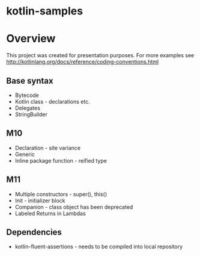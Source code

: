 # kotlin-samples
# Overview
This project was created for presentation purposes.
For more examples see http://kotlinlang.org/docs/reference/coding-conventions.html

## Base syntax
* Bytecode
* Kotlin class - declarations etc.
* Delegates
* StringBuilder

## M10
* Declaration - site variance
* Generic
* Inline package function - reified type

## M11
* Multiple constructors - super(), this()
* Init - initializer block
* Companion - class object has been deprecated
* Labeled Returns in Lambdas

## Dependencies
* kotlin-fluent-assertions - needs to be compiled into local repository
